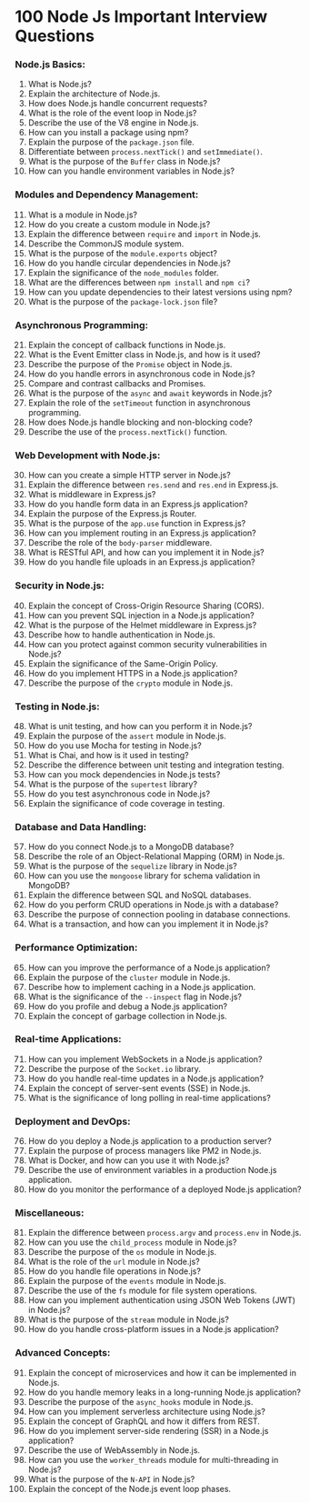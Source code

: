 # 100 Node Js Important Interview Questions 

### Node.js Basics:

1. What is Node.js?
2. Explain the architecture of Node.js.
3. How does Node.js handle concurrent requests?
4. What is the role of the event loop in Node.js?
5. Describe the use of the V8 engine in Node.js.
6. How can you install a package using npm?
7. Explain the purpose of the `package.json` file.
8. Differentiate between `process.nextTick()` and `setImmediate()`.
9. What is the purpose of the `Buffer` class in Node.js?
10. How can you handle environment variables in Node.js?

### Modules and Dependency Management:

11. What is a module in Node.js?
12. How do you create a custom module in Node.js?
13. Explain the difference between `require` and `import` in Node.js.
14. Describe the CommonJS module system.
15. What is the purpose of the `module.exports` object?
16. How do you handle circular dependencies in Node.js?
17. Explain the significance of the `node_modules` folder.
18. What are the differences between `npm install` and `npm ci`?
19. How can you update dependencies to their latest versions using npm?
20. What is the purpose of the `package-lock.json` file?

### Asynchronous Programming:

21. Explain the concept of callback functions in Node.js.
22. What is the Event Emitter class in Node.js, and how is it used?
23. Describe the purpose of the `Promise` object in Node.js.
24. How do you handle errors in asynchronous code in Node.js?
25. Compare and contrast callbacks and Promises.
26. What is the purpose of the `async` and `await` keywords in Node.js?
27. Explain the role of the `setTimeout` function in asynchronous programming.
28. How does Node.js handle blocking and non-blocking code?
29. Describe the use of the `process.nextTick()` function.

### Web Development with Node.js:

30. How can you create a simple HTTP server in Node.js?
31. Explain the difference between `res.send` and `res.end` in Express.js.
32. What is middleware in Express.js?
33. How do you handle form data in an Express.js application?
34. Explain the purpose of the Express.js Router.
35. What is the purpose of the `app.use` function in Express.js?
36. How can you implement routing in an Express.js application?
37. Describe the role of the `body-parser` middleware.
38. What is RESTful API, and how can you implement it in Node.js?
39. How do you handle file uploads in an Express.js application?

### Security in Node.js:

40. Explain the concept of Cross-Origin Resource Sharing (CORS).
41. How can you prevent SQL injection in a Node.js application?
42. What is the purpose of the Helmet middleware in Express.js?
43. Describe how to handle authentication in Node.js.
44. How can you protect against common security vulnerabilities in Node.js?
45. Explain the significance of the Same-Origin Policy.
46. How do you implement HTTPS in a Node.js application?
47. Describe the purpose of the `crypto` module in Node.js.

### Testing in Node.js:

48. What is unit testing, and how can you perform it in Node.js?
49. Explain the purpose of the `assert` module in Node.js.
50. How do you use Mocha for testing in Node.js?
51. What is Chai, and how is it used in testing?
52. Describe the difference between unit testing and integration testing.
53. How can you mock dependencies in Node.js tests?
54. What is the purpose of the `supertest` library?
55. How do you test asynchronous code in Node.js?
56. Explain the significance of code coverage in testing.

### Database and Data Handling:

57. How do you connect Node.js to a MongoDB database?
58. Describe the role of an Object-Relational Mapping (ORM) in Node.js.
59. What is the purpose of the `sequelize` library in Node.js?
60. How can you use the `mongoose` library for schema validation in MongoDB?
61. Explain the difference between SQL and NoSQL databases.
62. How do you perform CRUD operations in Node.js with a database?
63. Describe the purpose of connection pooling in database connections.
64. What is a transaction, and how can you implement it in Node.js?

### Performance Optimization:

65. How can you improve the performance of a Node.js application?
66. Explain the purpose of the `cluster` module in Node.js.
67. Describe how to implement caching in a Node.js application.
68. What is the significance of the `--inspect` flag in Node.js?
69. How do you profile and debug a Node.js application?
70. Explain the concept of garbage collection in Node.js.

### Real-time Applications:

71. How can you implement WebSockets in a Node.js application?
72. Describe the purpose of the `Socket.io` library.
73. How do you handle real-time updates in a Node.js application?
74. Explain the concept of server-sent events (SSE) in Node.js.
75. What is the significance of long polling in real-time applications?

### Deployment and DevOps:

76. How do you deploy a Node.js application to a production server?
77. Explain the purpose of process managers like PM2 in Node.js.
78. What is Docker, and how can you use it with Node.js?
79. Describe the use of environment variables in a production Node.js application.
80. How do you monitor the performance of a deployed Node.js application?

### Miscellaneous:

81. Explain the difference between `process.argv` and `process.env` in Node.js.
82. How can you use the `child_process` module in Node.js?
83. Describe the purpose of the `os` module in Node.js.
84. What is the role of the `url` module in Node.js?
85. How do you handle file operations in Node.js?
86. Explain the purpose of the `events` module in Node.js.
87. Describe the use of the `fs` module for file system operations.
88. How can you implement authentication using JSON Web Tokens (JWT) in Node.js?
89. What is the purpose of the `stream` module in Node.js?
90. How do you handle cross-platform issues in a Node.js application?

### Advanced Concepts:

91. Explain the concept of microservices and how it can be implemented in Node.js.
92. How do you handle memory leaks in a long-running Node.js application?
93. Describe the purpose of the `async_hooks` module in Node.js.
94. How can you implement serverless architecture using Node.js?
95. Explain the concept of GraphQL and how it differs from REST.
96. How do you implement server-side rendering (SSR) in a Node.js application?
97. Describe the use of WebAssembly in Node.js.
98. How can you use the `worker_threads` module for multi-threading in Node.js?
99. What is the purpose of the `N-API` in Node.js?
100. Explain the concept of the Node.js event loop phases.

